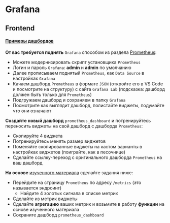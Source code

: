 # Grafana

## Frontend

#### [Примеры дашбордов](https://play.grafana.org/dashboards)

**От вас требуется поднять** `Grafana` способом из раздела [Prometheus](https://github.com/lamjob1993/linux-monitoring/blob/main/prometheus/Backend.md):
 - Можете модернизировать скрипт установщика `Prometheus`
 - Логин и пароль `Grafana`: **admin** и **admin** по умолчанию 
 - Далее прописываем поднятый `Prometheus`, как `Data Source` в настройках `Grafana`
 - Качаем дашборд `Prometheus` в формате `JSON` (откройте его в VS Code и посмотрите на структуру) с сайта `Grafana Lab` (подсказка: дашборд должен быть только для `Prometheus`)
 - Подгружаем дашборд и сохраняем в папку `Grafana`
 - Посмотрите как выглядит дашборд, полистайте виджеты, подумайте что они означают

**Создайте новый дашборд** `prometheus_dashboard` и потренируйтесь переносить виджеты на свой дашборд с дашборда `Prometheus`:
   - Скопируйте 4 виджета
   - Потренируйтесь менять размер виджетов
   - Поменяйте скопированные виджеты на кастом варианты в настройках виджетов (поиграйте, как в песочнице)
   - Сделайте ссылку-переход с оригинального дашборда `Prometheus` на ваш дашборд
  
**На основе** [изученного материала](https://github.com/lamjob1993/linux-monitoring/blob/main/prometheus/README.md "Основные понятия Prometheus.") сделайте задания ниже:
     
   - Перейдите на страницу `Prometheus` по адресу `/metrics` (это называется эндроинт)
     - Найдите 4 золотых сигнала в списке метрик
   - Сделайте из метрик виджеты
   - Сделайте **агрегацию** ваших метрик и возьмите в работу **функции** на основе изученного материала
   - Сохраните дашборд `prometheus_dashboard`
